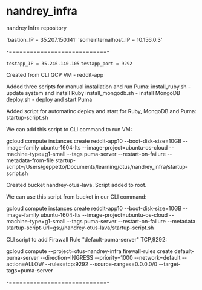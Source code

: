# nandrey_infra
nandrey Infra repository

'bastion_IP = 35.207.150.141'
'someinternalhost_IP = 10.156.0.3'

-============================-

`testapp_IP = 35.246.140.105`
`testapp_port = 9292`

Created from CLI GCP VM - reddit-app

Added three scripts for manual installation and run Puma:
install_ruby.sh - update system and install Ruby
install_mongodb.sh - install MongoDB
deploy.sh - deploy and start Puma

Added script for automatinc deploy and start for Ruby, MongoDB and Puma:
startup-script.sh

We can add this script to CLI command to run VM:

gcloud compute instances create reddit-app10 --boot-disk-size=10GB   --image-family ubuntu-1604-lts   --image-project=ubuntu-os-cloud   --machine-type=g1-small   --tags puma-server   --restart-on-failure --metadata-from-file startup-script=/Users/geppetto/Documents/learning/otus/nandrey_infra/startup-script.sh

Created bucket nandrey-otus-lava. Script added to root.

We can use this script from bucket in our CLI command:

gcloud compute instances create reddit-app10 --boot-disk-size=10GB   --image-family ubuntu-1604-lts   --image-project=ubuntu-os-cloud   --machine-type=g1-small   --tags puma-server   --restart-on-failure --metadata startup-script-url=gs://nandrey-otus-lava/startup-script.sh

CLI script to add Firawall Rule "default-puma-server" TCP,9292:

gcloud compute --project=otus-nandrey-infra firewall-rules create default-puma-server --direction=INGRESS --priority=1000 --network=default --action=ALLOW --rules=tcp:9292 --source-ranges=0.0.0.0/0 --target-tags=puma-server

-============================-
